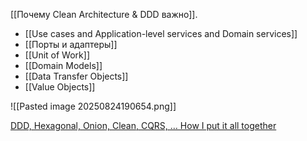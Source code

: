 [[Почему Clean Architecture & DDD важно]].

- [[Use cases and Application-level services and Domain services]]
- [[Порты и адаптеры]]
- [[Unit of Work]]
- [[Domain Models]]
- [[Data Transfer Objects]]
- [[Value Objects]]

![[Pasted image 20250824190654.png]]

[DDD, Hexagonal, Onion, Clean, CQRS, … How I put it all together](https://herbertograca.com/2017/11/16/explicit-architecture-01-ddd-hexagonal-onion-clean-cqrs-how-i-put-it-all-together/)